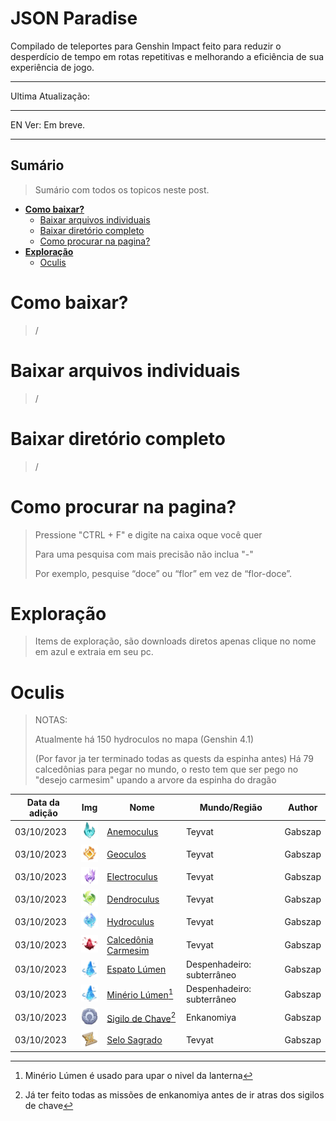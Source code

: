 # JSON Paradise

Compilado de teleportes para Genshin Impact feito para reduzir o desperdício de tempo em rotas repetitivas e melhorando a eficiência de sua experiência de jogo.

---
Ultima Atualização: 

---
EN Ver: Em breve.

---
## Sumário
> Sumário com todos os topicos neste post.

- [**Como baixar?**](#como-baixar)
  - [Baixar arquivos individuais](#baixar-arquivos-individuais)
  - [Baixar diretório completo](#baixar-diretório-completo)
  - [Como procurar na pagina?](#como-procurar-na-pagina)
- [**Exploração**](#exploração)
  - [Oculis](#oculis) 




# Como baixar?
> /

# Baixar arquivos individuais
> /

# Baixar diretório completo
> /

# Como procurar na pagina?
> Pressione "CTRL + F" e digite na caixa oque você quer
>
> Para uma pesquisa com mais precisão não inclua "-"
>
> Por exemplo, pesquise “doce” ou “flor” em vez de “flor-doce”.

# Exploração
> Items de exploração, são downloads diretos apenas clique no nome em azul e extraia em seu pc.

# Oculis
> NOTAS:
>
> Atualmente há 150 hydroculos no mapa (Genshin 4.1)
>
> (Por favor ja ter terminado todas as quests da espinha antes) Há 79 calcedônias para pegar no mundo, o resto tem que ser pego no "desejo carmesim" upando a arvore da espinha do dragão

| Data da adição    | Img                                             | Nome               | Mundo/Região                 | Author  |
| ---------- | ----------------------------------------------------- | --------------------- | --------------------- | ------------- |
| 03/10/2023 | ![Anemoculus](imagens/icon-oculis/Anemoculus.png)     |[Anemoculus]()        |Teyvat                 | Gabszap |
| 03/10/2023 | ![Geoculus](imagens/icon-oculis/Geoculus.png)         |[Geoculos]()          |Teyvat                 | Gabszap |
| 03/10/2023 | ![Electroculus](imagens/icon-oculis/Electroculus.png) |[Electroculus]()      |Tevyat                 | Gabszap |
| 03/10/2023 | ![Dendroculus](imagens/icon-oculis/Dendroculus.png)   |[Dendroculus]()       |Tevyat                 | Gabszap |
| 03/10/2023 | ![Hydroculus](imagens/icon-oculis/Hydroculus.png)     |[Hydroculus]()        |Tevyat                 | Gabszap | 
| 03/10/2023 | ![Carmesim](imagens/icon-oculis/CrimsonAgate.png)     |[Calcedônia Carmesim]() |Tevyat                | Gabszap |
| 03/10/2023 | ![Lumenspar](imagens/icon-oculis/Lumenspar.png)       |[Espato Lúmen]()      |Despenhadeiro: subterrâneo | Gabszap
| 03/10/2023 | ![LumensparOre](imagens/icon-oculis/Lumenspar.png)    |[Minério Lúmen]()[^1] |Despenhadeiro: subterrâneo | Gabszap
| 03/10/2023 | ![Chave](imagens/icon-oculis/KeySigil.png)            |[Sigilo de Chave]()[^2] | Enkanomiya | Gabszap
| 03/10/2023 | ![Selo](imagens/icon-oculis/SacredSeal.png)           |[Selo Sagrado]()      |Tevyat                  | Gabszap |




[^1]: Minério Lúmen é usado para upar o nivel da lanterna
[^2]: Já ter feito todas as missões de enkanomiya antes de ir atras dos sigilos de chave
